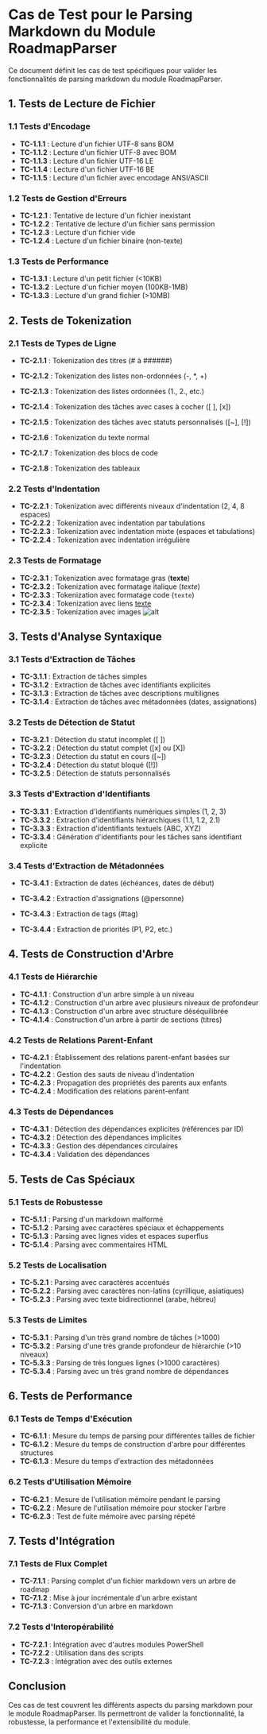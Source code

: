 # Cas de Test pour le Parsing Markdown du Module RoadmapParser

Ce document définit les cas de test spécifiques pour valider les fonctionnalités de parsing markdown du module RoadmapParser.

## 1. Tests de Lecture de Fichier

### 1.1 Tests d'Encodage

- **TC-1.1.1** : Lecture d'un fichier UTF-8 sans BOM
- **TC-1.1.2** : Lecture d'un fichier UTF-8 avec BOM
- **TC-1.1.3** : Lecture d'un fichier UTF-16 LE
- **TC-1.1.4** : Lecture d'un fichier UTF-16 BE
- **TC-1.1.5** : Lecture d'un fichier avec encodage ANSI/ASCII

### 1.2 Tests de Gestion d'Erreurs

- **TC-1.2.1** : Tentative de lecture d'un fichier inexistant
- **TC-1.2.2** : Tentative de lecture d'un fichier sans permission
- **TC-1.2.3** : Lecture d'un fichier vide
- **TC-1.2.4** : Lecture d'un fichier binaire (non-texte)

### 1.3 Tests de Performance

- **TC-1.3.1** : Lecture d'un petit fichier (<10KB)
- **TC-1.3.2** : Lecture d'un fichier moyen (100KB-1MB)
- **TC-1.3.3** : Lecture d'un grand fichier (>10MB)

## 2. Tests de Tokenization

### 2.1 Tests de Types de Ligne

- **TC-2.1.1** : Tokenization des titres (# à ######)

- **TC-2.1.2** : Tokenization des listes non-ordonnées (-, *, +)
- **TC-2.1.3** : Tokenization des listes ordonnées (1., 2., etc.)
- **TC-2.1.4** : Tokenization des tâches avec cases à cocher ([ ], [x])
- **TC-2.1.5** : Tokenization des tâches avec statuts personnalisés ([~], [!])
- **TC-2.1.6** : Tokenization du texte normal
- **TC-2.1.7** : Tokenization des blocs de code
- **TC-2.1.8** : Tokenization des tableaux

### 2.2 Tests d'Indentation

- **TC-2.2.1** : Tokenization avec différents niveaux d'indentation (2, 4, 8 espaces)
- **TC-2.2.2** : Tokenization avec indentation par tabulations
- **TC-2.2.3** : Tokenization avec indentation mixte (espaces et tabulations)
- **TC-2.2.4** : Tokenization avec indentation irrégulière

### 2.3 Tests de Formatage

- **TC-2.3.1** : Tokenization avec formatage gras (**texte**)
- **TC-2.3.2** : Tokenization avec formatage italique (*texte*)
- **TC-2.3.3** : Tokenization avec formatage code (`texte`)
- **TC-2.3.4** : Tokenization avec liens [texte](url)
- **TC-2.3.5** : Tokenization avec images ![alt](url)

## 3. Tests d'Analyse Syntaxique

### 3.1 Tests d'Extraction de Tâches

- **TC-3.1.1** : Extraction de tâches simples
- **TC-3.1.2** : Extraction de tâches avec identifiants explicites
- **TC-3.1.3** : Extraction de tâches avec descriptions multilignes
- **TC-3.1.4** : Extraction de tâches avec métadonnées (dates, assignations)

### 3.2 Tests de Détection de Statut

- **TC-3.2.1** : Détection du statut incomplet ([ ])
- **TC-3.2.2** : Détection du statut complet ([x] ou [X])
- **TC-3.2.3** : Détection du statut en cours ([~])
- **TC-3.2.4** : Détection du statut bloqué ([!])
- **TC-3.2.5** : Détection de statuts personnalisés

### 3.3 Tests d'Extraction d'Identifiants

- **TC-3.3.1** : Extraction d'identifiants numériques simples (1, 2, 3)
- **TC-3.3.2** : Extraction d'identifiants hiérarchiques (1.1, 1.2, 2.1)
- **TC-3.3.3** : Extraction d'identifiants textuels (ABC, XYZ)
- **TC-3.3.4** : Génération d'identifiants pour les tâches sans identifiant explicite

### 3.4 Tests d'Extraction de Métadonnées

- **TC-3.4.1** : Extraction de dates (échéances, dates de début)
- **TC-3.4.2** : Extraction d'assignations (@personne)
- **TC-3.4.3** : Extraction de tags (#tag)

- **TC-3.4.4** : Extraction de priorités (P1, P2, etc.)

## 4. Tests de Construction d'Arbre

### 4.1 Tests de Hiérarchie

- **TC-4.1.1** : Construction d'un arbre simple à un niveau
- **TC-4.1.2** : Construction d'un arbre avec plusieurs niveaux de profondeur
- **TC-4.1.3** : Construction d'un arbre avec structure déséquilibrée
- **TC-4.1.4** : Construction d'un arbre à partir de sections (titres)

### 4.2 Tests de Relations Parent-Enfant

- **TC-4.2.1** : Établissement des relations parent-enfant basées sur l'indentation
- **TC-4.2.2** : Gestion des sauts de niveau d'indentation
- **TC-4.2.3** : Propagation des propriétés des parents aux enfants
- **TC-4.2.4** : Modification des relations parent-enfant

### 4.3 Tests de Dépendances

- **TC-4.3.1** : Détection des dépendances explicites (références par ID)
- **TC-4.3.2** : Détection des dépendances implicites
- **TC-4.3.3** : Gestion des dépendances circulaires
- **TC-4.3.4** : Validation des dépendances

## 5. Tests de Cas Spéciaux

### 5.1 Tests de Robustesse

- **TC-5.1.1** : Parsing d'un markdown malformé
- **TC-5.1.2** : Parsing avec caractères spéciaux et échappements
- **TC-5.1.3** : Parsing avec lignes vides et espaces superflus
- **TC-5.1.4** : Parsing avec commentaires HTML

### 5.2 Tests de Localisation

- **TC-5.2.1** : Parsing avec caractères accentués
- **TC-5.2.2** : Parsing avec caractères non-latins (cyrillique, asiatiques)
- **TC-5.2.3** : Parsing avec texte bidirectionnel (arabe, hébreu)

### 5.3 Tests de Limites

- **TC-5.3.1** : Parsing d'un très grand nombre de tâches (>1000)
- **TC-5.3.2** : Parsing d'une très grande profondeur de hiérarchie (>10 niveaux)
- **TC-5.3.3** : Parsing de très longues lignes (>1000 caractères)
- **TC-5.3.4** : Parsing avec un très grand nombre de dépendances

## 6. Tests de Performance

### 6.1 Tests de Temps d'Exécution

- **TC-6.1.1** : Mesure du temps de parsing pour différentes tailles de fichier
- **TC-6.1.2** : Mesure du temps de construction d'arbre pour différentes structures
- **TC-6.1.3** : Mesure du temps d'extraction des métadonnées

### 6.2 Tests d'Utilisation Mémoire

- **TC-6.2.1** : Mesure de l'utilisation mémoire pendant le parsing
- **TC-6.2.2** : Mesure de l'utilisation mémoire pour stocker l'arbre
- **TC-6.2.3** : Test de fuite mémoire avec parsing répété

## 7. Tests d'Intégration

### 7.1 Tests de Flux Complet

- **TC-7.1.1** : Parsing complet d'un fichier markdown vers un arbre de roadmap
- **TC-7.1.2** : Mise à jour incrémentale d'un arbre existant
- **TC-7.1.3** : Conversion d'un arbre en markdown

### 7.2 Tests d'Interopérabilité

- **TC-7.2.1** : Intégration avec d'autres modules PowerShell
- **TC-7.2.2** : Utilisation dans des scripts
- **TC-7.2.3** : Intégration avec des outils externes

## Conclusion

Ces cas de test couvrent les différents aspects du parsing markdown pour le module RoadmapParser. Ils permettront de valider la fonctionnalité, la robustesse, la performance et l'extensibilité du module.
